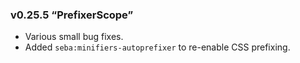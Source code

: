 ### v0.25.5 “PrefixerScope”

* Various small bug fixes.
* Added `seba:minifiers-autoprefixer` to re-enable CSS prefixing. 

